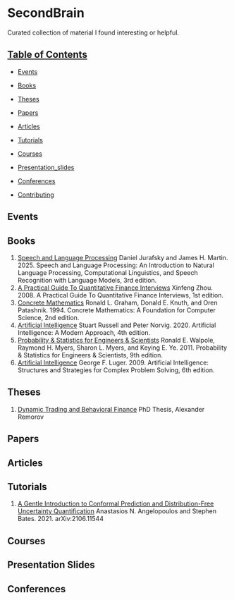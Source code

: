 # SecondBrain

Curated collection of material I found interesting or helpful.

## [Table of Contents]()

* [Events](#events)

* [Books](#books)

* [Theses](#theses)

* [Papers](#papers)

* [Articles](#articles)

* [Tutorials](#tutorials)

* [Courses](#courses)

* [Presentation_slides](#presentation-slides)

* [Conferences](#conferences)

* [Contributing](#contributing)


## Events


## Books
1. [Speech and Language Processing](https://web.stanford.edu/~jurafsky/slp3/ed3book_Jan25.pdf) Daniel Jurafsky and James H. Martin. 2025. Speech and Language Processing: An Introduction to Natural Language Processing, Computational Linguistics, and Speech Recognition with Language Models, 3rd edition.
2. [A Practical Guide To Quantitative Finance Interviews](https://academyflex.com/wp-content/uploads/2024/03/a-practical-guide-to-quantitative-finance-interviews.pdf)  Xinfeng Zhou. 2008. A Practical Guide To Quantitative Finance Interviews, 1st edition.
3. [Concrete Mathematics](https://seriouscomputerist.atariverse.com/media/pdf/book/Concrete%20Mathematics.pdf) Ronald L. Graham, Donald E. Knuth, and Oren Patashnik. 1994. Concrete Mathematics: A Foundation for Computer Science, 2nd edition.
4. [Artificial Intelligence](https://aima.cs.berkeley.edu/) Stuart Russell and Peter Norvig. 2020. Artificial Intelligence: A Modern Approach, 4th edition.
5. [Probability & Statistics for Engineers & Scientists](https://spada.uns.ac.id/pluginfile.php/221008/mod_resource/content/1/ProbabilityStatistics_for_EngineersScientists%289th_Edition%29_Walpole.pdf) Ronald E. Walpole, Raymond H. Myers, Sharon L. Myers, and Keying E. Ye. 2011. Probability & Statistics for Engineers & Scientists, 9th edition.
6. [Artificial Intelligence](https://www.uoitc.edu.iq/images/documents/informatics-institute/exam_materials/artificial%20intelligence%20structures%20and%20strategies%20for%20%20complex%20problem%20solving.pdf) George F. Luger. 2009. Artificial Intelligence: Structures and Strategies for Complex Problem Solving, 6th edition.

## Theses
1. [Dynamic Trading and Behavioral Finance](https://dspace.mit.edu/bitstream/handle/1721.1/107017/970814882-MIT.pdf?sequence=1&isAllowed=y) PhD Thesis, Alexander Remorov

## Papers

## Articles

## Tutorials
1. [A Gentle Introduction to Conformal Prediction and Distribution-Free Uncertainty Quantification](https://arxiv.org/pdf/2107.07511) Anastasios N. Angelopoulos and Stephen Bates. 2021. arXiv:2106.11544

## Courses

## Presentation Slides

## Conferences
